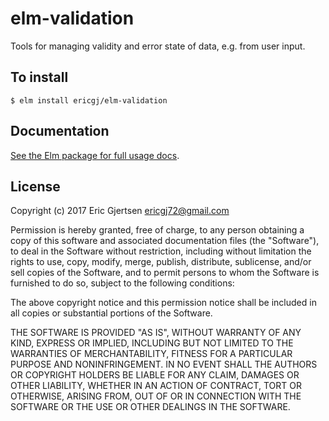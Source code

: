 # elm-validation

Tools for managing validity and error state of data, e.g. from user input.

## To install

```
$ elm install ericgj/elm-validation
```

## Documentation

[See the Elm package for full usage docs][pkg].


## License

Copyright (c) 2017 Eric Gjertsen <ericgj72@gmail.com>

Permission is hereby granted, free of charge, to any person obtaining a copy
of this software and associated documentation files (the "Software"), to deal
in the Software without restriction, including without limitation the rights
to use, copy, modify, merge, publish, distribute, sublicense, and/or sell
copies of the Software, and to permit persons to whom the Software is
furnished to do so, subject to the following conditions:

The above copyright notice and this permission notice shall be included in all
copies or substantial portions of the Software.

THE SOFTWARE IS PROVIDED "AS IS", WITHOUT WARRANTY OF ANY KIND, EXPRESS OR
IMPLIED, INCLUDING BUT NOT LIMITED TO THE WARRANTIES OF MERCHANTABILITY,
FITNESS FOR A PARTICULAR PURPOSE AND NONINFRINGEMENT. IN NO EVENT SHALL THE
AUTHORS OR COPYRIGHT HOLDERS BE LIABLE FOR ANY CLAIM, DAMAGES OR OTHER
LIABILITY, WHETHER IN AN ACTION OF CONTRACT, TORT OR OTHERWISE, ARISING FROM,
OUT OF OR IN CONNECTION WITH THE SOFTWARE OR THE USE OR OTHER DEALINGS IN THE
SOFTWARE.


[pkg]: http://package.elm-lang.org/packages/ericgj/elm-validation/latest

